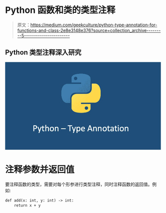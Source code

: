 # Python 函数和类的类型注释

> 原文：<https://medium.com/geekculture/python-type-annotation-for-functions-and-class-2e8e3148e376?source=collection_archive---------5----------------------->

## Python 类型注释深入研究

![](img/bf79d681408d23432700447f7439e197.png)

# 注释参数并返回值

要注释函数的类型，需要对每个形参进行类型注释，同时注释函数的返回值。例如:

```
def add(x: int, y: int) -> int:
    return x + y
```
